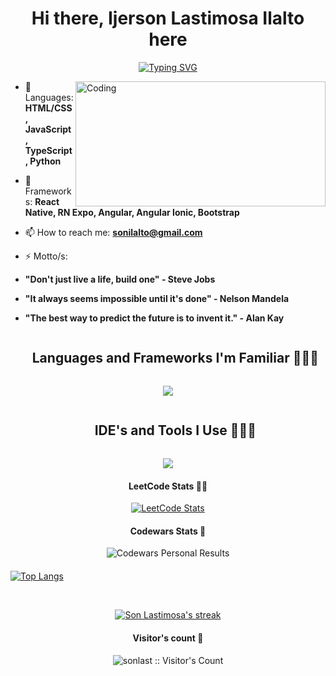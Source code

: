<h1 align="center">Hi there, Ijerson Lastimosa Ilalto here</h1>

<div align="center">

[![Typing SVG](https://readme-typing-svg.demolab.com?font=Fira+Code&size=15&pause=1000&color=F70000&center=true&width=435&lines=Frontend+Developer+;Mobile+Developer;Aspiring+Full+Stack+Developer;Aspiring+iOS/Android+Developer)](https://git.io/typing-svg)
</div>

<img align="right" alt="Coding" width="400" height="200" src="https://c.tenor.com/qJ5evVs-_uUAAAAC/coding.gif">

- 💬 Languages: **HTML/CSS, JavaScript, TypeScript, Python**

- 🙂 Frameworks: **React Native, RN Expo, Angular, Angular Ionic, Bootstrap**

- 📫 How to reach me: **sonilalto@gmail.com**

- ⚡ Motto/s:
- **"Don't just live a life, build one" - Steve Jobs**
- **"It always seems impossible until it's done" - Nelson Mandela**
- **"The best way to predict the future is to invent it." - Alan Kay**
<div id="user-content-toc">
  <ul align="center">
    <summary><h2 style="display: inline-block">Languages and Frameworks I'm Familiar 👨🏻‍💻</h2></summary>
  </ul>
</div>
<!--tech stack icons--> 
<p align="center">
  <a href="https://skillicons.dev">
    <img src="https://skillicons.dev/icons?i=html,css,js,angular,react,vue,ts,py,dart,flutter,kotlin,svelte,sqlite,mysql,bootstrap,tailwind,sass,nodejs,django,flask,electron,dotnet&perline=11&theme=dark" />
  </a>
</p>

<div id="user-content-toc">
  <ul align="center">
    <summary><h2 style="display: inline-block">IDE's and Tools I Use 👨🏻‍💻</h2></summary>
  </ul>
</div>
<!--tech stack icons-->
<p align="center">
  <a href="https://skillicons.dev">
    <img src="https://skillicons.dev/icons?i=gradle,git,github,vim,powershell,bash,npm,figma,xd,ai,materialui,vscode,visualstudio,androidstudio,wordpress,vercel,replit,stackoverflow,firebase&perline=11&theme=dark" />
  </a>
</p>

<div align="center" style="margin-top: 20px;">
  <h4 align="center">LeetCode Stats 🤘🏻</h4>
  
  [![LeetCode Stats](https://leetcard.jacoblin.cool/lastimosa_ijerson_son?theme=dark&font=Quantico)](https://leetcode.com/JacobLinCool)
  <h4 align="center">Codewars Stats 👏</h4>
  <img src="https://www.codewars.com/users/Ijerson%20Ilalto/badges/large" alt="Codewars Personal Results">

  

</div>

<be>

<div style="margin-top: 20px;">
    
[![Top Langs](https://github-readme-stats.vercel.app/api/top-langs/?username=sonlast&layout=donut)](https://github.com/anuraghazra/github-readme-stats)
  
</div>

<br>

<p>

<div align="center">
<a href="#">
<center><img alt="Son Lastimosa's streak" src="https://streak-stats.demolab.com/?user=sonlast&theme=maroongold&hide_border=true"/></center>
</a>
</p>
</div>



<h4 align="center">Visitor's count 👀</h4>
<p align="center"><img src="https://profile-counter.glitch.me/{sonlast}/count.svg" alt="sonlast :: Visitor's Count" /></p>

